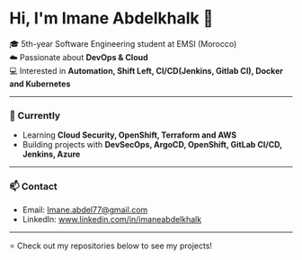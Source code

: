 # Hi, I'm Imane Abdelkhalk 👋

🎓 5th-year Software Engineering student at EMSI (Morocco)  
☁️ Passionate about **DevOps & Cloud**  
💻 Interested in **Automation, Shift Left, CI/CD(Jenkins, Gitlab CI), Docker and Kubernetes**  

---

### 🌱 Currently
- Learning **Cloud Security, OpenShift, Terraform and AWS**  
- Building projects with **DevSecOps, ArgoCD, OpenShift, GitLab CI/CD, Jenkins, Azure**  

---

### 📫 Contact
- Email: Imane.abdel77@gmail.com
- LinkedIn: www.linkedin.com/in/imaneabdelkhalk


---

⭐️ Check out my repositories below to see my projects!
